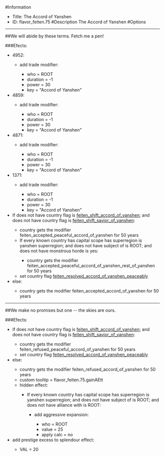 #Information
 - Title: The Accord of Yanshen
 - ID: flavor_feiten.75
#Description
The Accord of Yanshen
#Options

___
##We will abide by these terms. Fetch me a pen!

###Efects:<ul><li>4952:</li><ul><li>add trade modifier:</li><ul><li>who = ROOT</li><li>duration = -1</li><li>power = 30</li><li>key = "Accord of Yanshen"</li></ul></ul><li>4859:</li><ul><li>add trade modifier:</li><ul><li>who = ROOT</li><li>duration = -1</li><li>power = 30</li><li>key = "Accord of Yanshen"</li></ul></ul><li>4871:</li><ul><li>add trade modifier:</li><ul><li>who = ROOT</li><li>duration = -1</li><li>power = 30</li><li>key = "Accord of Yanshen"</li></ul></ul><li>1371:</li><ul><li>add trade modifier:</li><ul><li>who = ROOT</li><li>duration = -1</li><li>power = 30</li><li>key = "Accord of Yanshen"</li></ul></ul><li>If does not have country flag is [feiten_shift_accord_of_yanshen](../flags/feiten_shift_accord_of_yanshen.md); and does not have country flag is [feiten_shift_savior_of_yanshen](../flags/feiten_shift_savior_of_yanshen.md):</li><ul><li>country gets the modifier feiten_accepted_peaceful_accord_of_yanshen for 50 years</li><li>If every known country has capital scope has superregion is yanshen superregion; and does not have subject of is ROOT; and does not have monstrous horde is yes:</li><ul><li>country gets the modifier feiten_accepted_peaceful_accord_of_yanshen_rest_of_yanshen for 50 years</li></ul><li>set country flag [feiten_resolved_accord_of_yanshen_peaceably](../flags/feiten_resolved_accord_of_yanshen_peaceably.md)</li></ul><li>else:</li><ul><li>country gets the modifier feiten_accepted_accord_of_yanshen for 50 years</li></ul></ul>

___
##We make no promises but one -- the skies are ours.

###Efects:<ul><li>If does not have country flag is [feiten_shift_accord_of_yanshen](../flags/feiten_shift_accord_of_yanshen.md); and does not have country flag is [feiten_shift_savior_of_yanshen](../flags/feiten_shift_savior_of_yanshen.md):</li><ul><li>country gets the modifier feiten_refused_peaceful_accord_of_yanshen for 50 years</li><li>set country flag [feiten_resolved_accord_of_yanshen_peaceably](../flags/feiten_resolved_accord_of_yanshen_peaceably.md)</li></ul><li>else:</li><ul><li>country gets the modifier feiten_refused_accord_of_yanshen for 50 years</li><li>custom tooltip = flavor_feiten.75.gainAEtt</li><li>hidden effect:</li><ul><li>If every known country has capital scope has superregion is yanshen superregion; and does not have subject of is ROOT; and does not have alliance with is ROOT:</li><ul><li>add aggressive expansion:</li><ul><li>who = ROOT</li><li>value = 25</li><li>apply calc = no</li></ul></ul></ul></ul><li>add prestige excess to splendour effect:</li><ul><li>VAL = 20</li></ul></ul>
